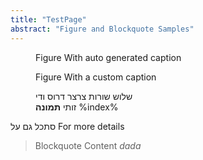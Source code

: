 ```yaml
---
title: "TestPage"
abstract: "Figure and Blockquote Samples"
---
```


<figure>
Figure With auto generated caption
</figure>


<figure caption="Custom caption %index%">
Figure With a custom caption
</figure>

<figure data-parse-mode="verse" id="verse-figure">
שלוש שורות
צרצר דרוס
ודי
<figcaption>זותי <strong>תמונה</strong> %index%</figcaption>
</figure>

סתכל גם על [](#verse-figure) For more details

<blockquote>
Blockquote Content
<cite>
dada
</cite>
</blockquote>

